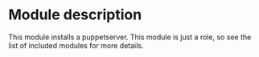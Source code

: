 # Module description

This module installs a puppetserver. This module is just a role,
so see the list of included modules for more details.


